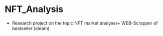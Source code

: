 # NFT_Analysis
- Research project on the topic NFT market analyser+ WEB-Scrapper of bestseller (steam)
